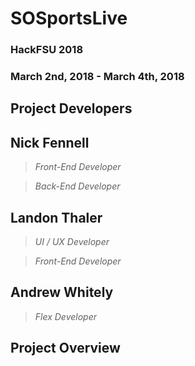 # SOSportsLive

### HackFSU 2018
### March 2nd, 2018 - March 4th, 2018

## Project Developers


## Nick Fennell
> *Front-End Developer*

> *Back-End Developer*


## Landon Thaler
> *UI / UX Developer*

> *Front-End Developer*


## Andrew Whitely
> *Flex Developer*


## Project Overview

